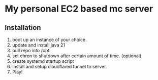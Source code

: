 # My personal EC2 based mc server

## Installation
1. boot up an instance of your choice.
2. update and install java 21
3. pull repo into /opt
4. set chron to shutdown after certain amount of time. (optional)
5. create systemd startup script
6. install and setup cloudflared tunnel to server.
7. Play!
